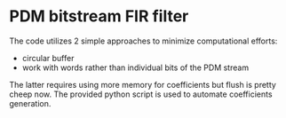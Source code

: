 # PDM bitstream FIR filter

The code utilizes 2 simple approaches to minimize computational efforts:
- circular buffer
- work with words rather than individual bits of the PDM stream

The latter requires using more memory for coefficients but flush is pretty
cheep now. The provided python script is used to automate coefficients generation.
